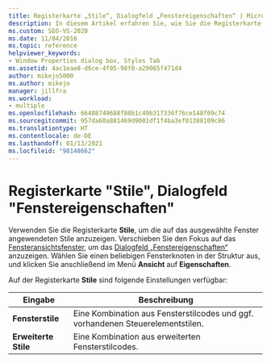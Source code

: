 ```yaml
---
title: Registerkarte „Stile“, Dialogfeld „Fenstereigenschaften“ | Microsoft-Dokumentation
description: In diesem Artikel erfahren Sie, wie Sie die Registerkarte „Stile“ in Spy++ verwenden, um die auf das ausgewählte Fenster angewendeten Stile anzuzeigen. Sie können das Dialogfeld „Fenstereigenschaften“ anzeigen, indem Sie den Fokus zum Fenser „Fensteransicht“ verschieben.
ms.custom: SEO-VS-2020
ms.date: 11/04/2016
ms.topic: reference
helpviewer_keywords:
- Window Properties dialog box, Styles Tab
ms.assetid: 4ac1eae8-d6ce-4f05-98f0-a29065f471d4
author: mikejo5000
ms.author: mikejo
manager: jillfra
ms.workload:
- multiple
ms.openlocfilehash: 66408749688f80b1c49b317336f76ce148f09c74
ms.sourcegitcommit: 957da60a881469d9001df1f4ba3ef01388109c86
ms.translationtype: HT
ms.contentlocale: de-DE
ms.lasthandoff: 01/13/2021
ms.locfileid: "98148662"
---
```

# <a name="styles-tab-window-properties-dialog-box"></a>Registerkarte "Stile", Dialogfeld "Fenstereigenschaften"
Verwenden Sie die Registerkarte **Stile**, um die auf das ausgewählte Fenster angewendeten Stile anzuzeigen. Verschieben Sie den Fokus auf das [Fensteransichtsfenster](../debugger/windows-view.md), um das [Dialogfeld „Fenstereigenschaften“](../debugger/window-properties-dialog-box.md) anzuzeigen. Wählen Sie einen beliebigen Fensterknoten in der Struktur aus, und klicken Sie anschließend im Menü **Ansicht** auf **Eigenschaften**.

 Auf der Registerkarte **Stile** sind folgende Einstellungen verfügbar:

|Eingabe|Beschreibung|
|-----------|-----------------|
|**Fensterstile**|Eine Kombination aus Fensterstilcodes und ggf. vorhandenen Steuerelementstilen.|
|**Erweiterte Stile**|Eine Kombination aus erweiterten Fensterstilcodes.|